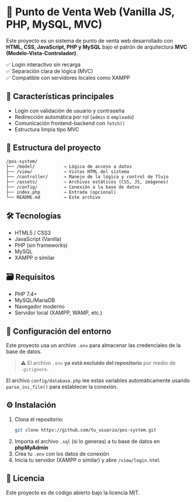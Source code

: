 # 🛒 Punto de Venta Web (Vanilla JS, PHP, MySQL, MVC)

Este proyecto es un sistema de punto de venta web desarrollado con **HTML, CSS, JavaScript, PHP y MySQL** bajo el patrón de arquitectura **MVC (Modelo-Vista-Controlador)**.

✅ Login interactivo sin recarga  
✅ Separación clara de lógica (MVC)  
✅ Compatible con servidores locales como XAMPP

## 🚀 Características principales

-   Login con validación de usuario y contraseña
-   Redirección automática por rol (`admin` o `empleado`)
-   Comunicación frontend-backend con `fetch()`
-   Estructura limpia tipo MVC

## 📂 Estructura del proyecto

```
/pos-system/
├── /model/           → Lógica de acceso a datos
├── /view/            → Vistas HTML del sistema
├── /controller/      → Manejo de la lógica y control de flujo
├── /assets/          → Archivos estáticos (CSS, JS, imágenes)
├── /config/          → Conexión a la base de datos
├── index.php         → Entrada (opcional)
└── README.md         → Este archivo
```

## 🛠️ Tecnologías

-   HTML5 / CSS3
-   JavaScript (Vanilla)
-   PHP (sin frameworks)
-   MySQL
-   XAMPP o similar

## 🗃️ Requisitos

-   PHP 7.4+
-   MySQL/MariaDB
-   Navegador moderno
-   Servidor local (XAMPP, WAMP, etc.)

## 🔧 Configuración del entorno

Este proyecto usa un archivo `.env` para almacenar las credenciales de la base de datos.

> ⚠️ El archivo `.env` **ya está excluido del repositorio** por medio de `.gitignore`.

El archivo `config/database.php` lee estas variables automáticamente usando `parse_ini_file()` para establecer la conexión.

## ⚙️ Instalación

1. Clona el repositorio:
    ```bash
    git clone https://github.com/tu_usuario/pos-system.git
    ```
2. Importa el archivo `.sql` (si lo generas) a tu base de datos en **phpMyAdmin**
3. Crea tu `.env` con los datos de conexión
4. Inicia tu servidor (XAMPP o similar) y abre `/view/login.html`

## 📄 Licencia

Este proyecto es de código abierto bajo la licencia MIT.
